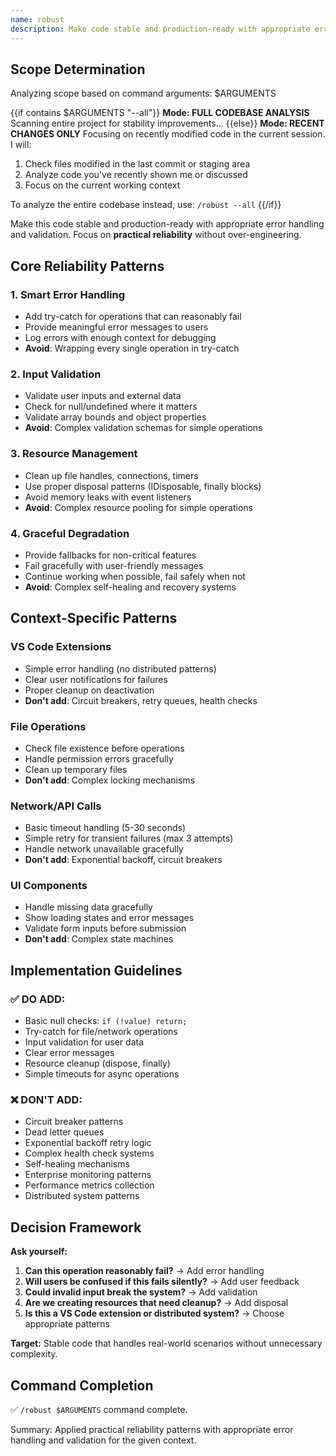 ```yaml
---
name: robust
description: Make code stable and production-ready with appropriate error handling and validation
---
```


## Scope Determination

Analyzing scope based on command arguments: $ARGUMENTS

{{if contains $ARGUMENTS "--all"}}
**Mode: FULL CODEBASE ANALYSIS** 
Scanning entire project for stability improvements...
{{else}}
**Mode: RECENT CHANGES ONLY**
Focusing on recently modified code in the current session. I will:
1. Check files modified in the last commit or staging area
2. Analyze code you've recently shown me or discussed
3. Focus on the current working context

To analyze the entire codebase instead, use: `/robust --all`
{{/if}}

Make this code stable and production-ready with appropriate error handling and validation. Focus on **practical reliability** without over-engineering.

## Core Reliability Patterns

### 1. **Smart Error Handling**
- Add try-catch for operations that can reasonably fail
- Provide meaningful error messages to users
- Log errors with enough context for debugging
- **Avoid**: Wrapping every single operation in try-catch

### 2. **Input Validation** 
- Validate user inputs and external data
- Check for null/undefined where it matters
- Validate array bounds and object properties
- **Avoid**: Complex validation schemas for simple operations

### 3. **Resource Management**
- Clean up file handles, connections, timers
- Use proper disposal patterns (IDisposable, finally blocks)
- Avoid memory leaks with event listeners
- **Avoid**: Complex resource pooling for simple operations

### 4. **Graceful Degradation**
- Provide fallbacks for non-critical features
- Fail gracefully with user-friendly messages
- Continue working when possible, fail safely when not
- **Avoid**: Complex self-healing and recovery systems

## Context-Specific Patterns

### **VS Code Extensions**
- Simple error handling (no distributed patterns)
- Clear user notifications for failures  
- Proper cleanup on deactivation
- **Don't add**: Circuit breakers, retry queues, health checks

### **File Operations**
- Check file existence before operations
- Handle permission errors gracefully
- Clean up temporary files
- **Don't add**: Complex locking mechanisms

### **Network/API Calls**
- Basic timeout handling (5-30 seconds)
- Simple retry for transient failures (max 3 attempts)
- Handle network unavailable gracefully
- **Don't add**: Exponential backoff, circuit breakers

### **UI Components**
- Handle missing data gracefully
- Show loading states and error messages
- Validate form inputs before submission
- **Don't add**: Complex state machines

## Implementation Guidelines

### ✅ **DO ADD:**
- Basic null checks: `if (!value) return;`
- Try-catch for file/network operations
- Input validation for user data
- Clear error messages
- Resource cleanup (dispose, finally)
- Simple timeouts for async operations

### ❌ **DON'T ADD:**
- Circuit breaker patterns
- Dead letter queues  
- Exponential backoff retry logic
- Complex health check systems
- Self-healing mechanisms
- Enterprise monitoring patterns
- Performance metrics collection
- Distributed system patterns

## Decision Framework

**Ask yourself:**
1. **Can this operation reasonably fail?** → Add error handling
2. **Will users be confused if this fails silently?** → Add user feedback  
3. **Could invalid input break the system?** → Add validation
4. **Are we creating resources that need cleanup?** → Add disposal
5. **Is this a VS Code extension or distributed system?** → Choose appropriate patterns

**Target:** Stable code that handles real-world scenarios without unnecessary complexity.

## Command Completion

✅ `/robust $ARGUMENTS` command complete.

Summary: Applied practical reliability patterns with appropriate error handling and validation for the given context.